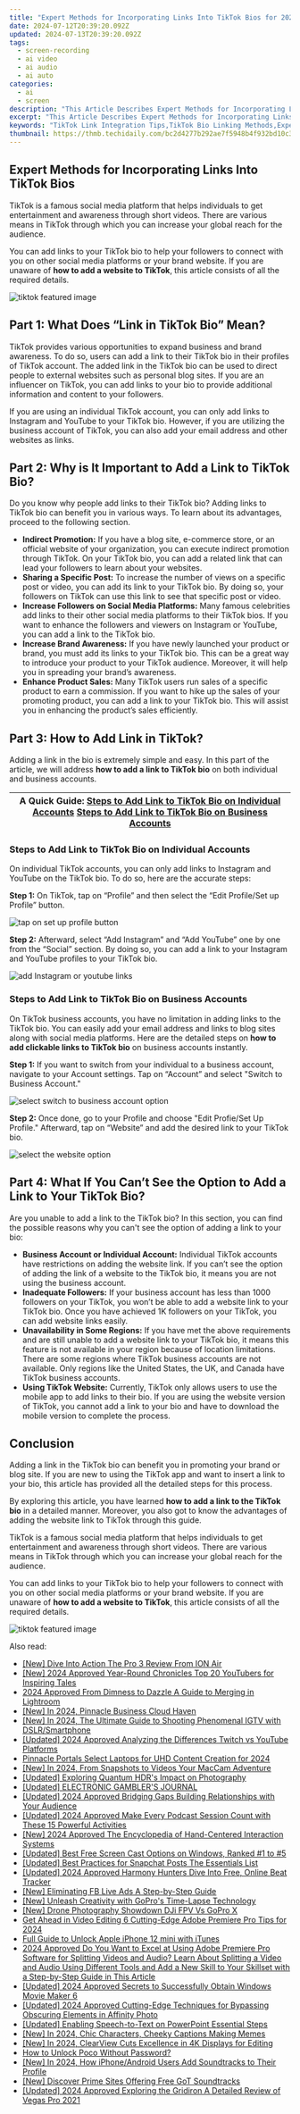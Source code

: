 ```yaml
---
title: "Expert Methods for Incorporating Links Into TikTok Bios for 2024"
date: 2024-07-12T20:39:20.092Z
updated: 2024-07-13T20:39:20.092Z
tags: 
  - screen-recording
  - ai video
  - ai audio
  - ai auto
categories: 
  - ai
  - screen
description: "This Article Describes Expert Methods for Incorporating Links Into TikTok Bios for 2024"
excerpt: "This Article Describes Expert Methods for Incorporating Links Into TikTok Bios for 2024"
keywords: "TikTok Link Integration Tips,TikTok Bio Linking Methods,Expert TikTok Link Strategies,Optimizing TikTok Bios with Links,Linking Techniques for TikTok Profiles,Effective TikTok Bio Linking,Best Practices in TikTok Bio Links"
thumbnail: https://thmb.techidaily.com/bc2d4277b292ae7f5948b4f932bd10c3a9f77d53f80591ecadf09ffda8a120cc.jpg
---
```


## Expert Methods for Incorporating Links Into TikTok Bios

TikTok is a famous social media platform that helps individuals to get entertainment and awareness through short videos. There are various means in TikTok through which you can increase your global reach for the audience.

You can add links to your TikTok bio to help your followers to connect with you on other social media platforms or your brand website. If you are unaware of **how to add a website to TikTok**, this article consists of all the required details.

![tiktok featured image](https://images.wondershare.com/filmora/article-images/2023/02/how-to-add-link-to-tiktok-bio-1.jpg)

## Part 1: What Does “Link in TikTok Bio” Mean?

TikTok provides various opportunities to expand business and brand awareness. To do so, users can add a link to their TikTok bio in their profiles of TikTok account. The added link in the TikTok bio can be used to direct people to external websites such as personal blog sites. If you are an influencer on TikTok, you can add links to your bio to provide additional information and content to your followers.

If you are using an individual TikTok account, you can only add links to Instagram and YouTube to your TikTok bio. However, if you are utilizing the business account of TikTok, you can also add your email address and other websites as links.

## Part 2: Why is It Important to Add a Link to TikTok Bio?

Do you know why people add links to their TikTok bio? Adding links to TikTok bio can benefit you in various ways. To learn about its advantages, proceed to the following section.

* **Indirect Promotion:** If you have a blog site, e-commerce store, or an official website of your organization, you can execute indirect promotion through TikTok. On your TikTok bio, you can add a related link that can lead your followers to learn about your websites.
* **Sharing a Specific Post:** To increase the number of views on a specific post or video, you can add its link to your TikTok bio. By doing so, your followers on TikTok can use this link to see that specific post or video.
* **Increase Followers on Social Media Platforms:** Many famous celebrities add links to their other social media platforms to their TikTok bios. If you want to enhance the followers and viewers on Instagram or YouTube, you can add a link to the TikTok bio.
* **Increase Brand Awareness:** If you have newly launched your product or brand, you must add its links to your TikTok bio. This can be a great way to introduce your product to your TikTok audience. Moreover, it will help you in spreading your brand’s awareness.
* **Enhance Product Sales:** Many TikTok users run sales of a specific product to earn a commission. If you want to hike up the sales of your promoting product, you can add a link to your TikTok bio. This will assist you in enhancing the product’s sales efficiently.

## Part 3: How to Add Link in TikTok?

Adding a link in the bio is extremely simple and easy. In this part of the article, we will address **how to add a link to TikTok bio** on both individual and business accounts.

| **A Quick Guide:** [Steps to Add Link to TikTok Bio on Individual Accounts](#%5FSteps%5Fto%5FAdd) [Steps to Add Link to TikTok Bio on Business Accounts](#%5FSteps%5Fto%5FAdd%5F1) |
| ---------------------------------------------------------------------------------------------------------------------------------------------------------------------------------- |

### Steps to Add Link to TikTok Bio on Individual Accounts

On individual TikTok accounts, you can only add links to Instagram and YouTube on the TikTok bio. To do so, here are the accurate steps:

**Step 1:** On TikTok, tap on “Profile” and then select the “Edit Profile/Set up Profile” button.

![tap on set up profile button](https://images.wondershare.com/filmora/article-images/2023/02/how-to-add-link-to-tiktok-bio-2.jpg)

**Step 2:** Afterward, select “Add Instagram” and “Add YouTube” one by one from the “Social” section. By doing so, you can add a link to your Instagram and YouTube profiles to your TikTok bio.

![add Instagram or youtube links](https://images.wondershare.com/filmora/article-images/2023/02/how-to-add-link-to-tiktok-bio-3.jpg)

### Steps to Add Link to TikTok Bio on Business Accounts

On TikTok business accounts, you have no limitation in adding links to the TikTok bio. You can easily add your email address and links to blog sites along with social media platforms. Here are the detailed steps on **how to add clickable links to TikTok bio** on business accounts instantly.

**Step 1:** If you want to switch from your individual to a business account, navigate to your Account settings. Tap on “Account” and select "Switch to Business Account."

![select switch to business account option](https://images.wondershare.com/filmora/article-images/2023/02/how-to-add-link-to-tiktok-bio-4.jpg)

**Step 2:** Once done, go to your Profile and choose "Edit Profie/Set Up Profile." Afterward, tap on “Website” and add the desired link to your TikTok bio.

![select the website option](https://images.wondershare.com/filmora/article-images/2023/02/how-to-add-link-to-tiktok-bio-5.jpg)

## Part 4: What If You Can’t See the Option to Add a Link to Your TikTok Bio?

Are you unable to add a link to the TikTok bio? In this section, you can find the possible reasons why you can't see the option of adding a link to your bio:

* **Business Account or Individual Account:** Individual TikTok accounts have restrictions on adding the website link. If you can’t see the option of adding the link of a website to the TikTok bio, it means you are not using the business account.
* **Inadequate Followers:** If your business account has less than 1000 followers on your TikTok, you won’t be able to add a website link to your TikTok bio. Once you have achieved 1K followers on your TikTok, you can add website links easily.
* **Unavailability in Some Regions:** If you have met the above requirements and are still unable to add a website link to your TikTok bio, it means this feature is not available in your region because of location limitations. There are some regions where TikTok business accounts are not available. Only regions like the United States, the UK, and Canada have TikTok business accounts.
* **Using TikTok Website:** Currently, TikTok only allows users to use the mobile app to add links to their bio. If you are using the website version of TikTok, you cannot add a link to your bio and have to download the mobile version to complete the process.

## Conclusion

Adding a link in the TikTok bio can benefit you in promoting your brand or blog site. If you are new to using the TikTok app and want to insert a link to your bio, this article has provided all the detailed steps for this process.

By exploring this article, you have learned **how to add a link to the TikTok bio** in a detailed manner. Moreover, you also got to know the advantages of adding the website link to TikTok through this guide.

TikTok is a famous social media platform that helps individuals to get entertainment and awareness through short videos. There are various means in TikTok through which you can increase your global reach for the audience.

You can add links to your TikTok bio to help your followers to connect with you on other social media platforms or your brand website. If you are unaware of **how to add a website to TikTok**, this article consists of all the required details.

![tiktok featured image](https://images.wondershare.com/filmora/article-images/2023/02/how-to-add-link-to-tiktok-bio-1.jpg)


<ins class="adsbygoogle"
     style="display:block"
     data-ad-format="autorelaxed"
     data-ad-client="ca-pub-7571918770474297"
     data-ad-slot="1223367746"></ins>



<ins class="adsbygoogle"
     style="display:block"
     data-ad-client="ca-pub-7571918770474297"
     data-ad-slot="8358498916"
     data-ad-format="auto"
     data-full-width-responsive="true"></ins>




<span class="atpl-alsoreadstyle">Also read:</span>
<div><ul>
<li><a href="https://fox-access.techidaily.com/new-dive-into-action-the-pro-3-review-from-ion-air/"><u>[New] Dive Into Action  The Pro 3 Review From ION Air</u></a></li>
<li><a href="https://fox-access.techidaily.com/new-2024-approved-year-round-chronicles-top-20-youtubers-for-inspiring-tales/"><u>[New] 2024 Approved  Year-Round Chronicles  Top 20 YouTubers for Inspiring Tales</u></a></li>
<li><a href="https://some-knowledge.techidaily.com/2024-approved-from-dimness-to-dazzle-a-guide-to-merging-in-lightroom/"><u>2024 Approved  From Dimness to Dazzle  A Guide to Merging in Lightroom</u></a></li>
<li><a href="https://fox-access.techidaily.com/new-in-2024-pinnacle-business-cloud-haven/"><u>[New] In 2024, Pinnacle Business Cloud Haven</u></a></li>
<li><a href="https://instagram-clips.techidaily.com/new-in-2024-the-ultimate-guide-to-shooting-phenomenal-igtv-with-dslrsmartphone/"><u>[New] In 2024, The Ultimate Guide to Shooting Phenomenal IGTV with DSLR/Smartphone</u></a></li>
<li><a href="https://fox-access.techidaily.com/updated-2024-approved-analyzing-the-differences-twitch-vs-youtube-platforms/"><u>[Updated] 2024 Approved  Analyzing the Differences  Twitch vs YouTube Platforms</u></a></li>
<li><a href="https://fox-access.techidaily.com/pinnacle-portals-select-laptops-for-uhd-content-creation-for-2024/"><u>Pinnacle Portals  Select Laptops for UHD Content Creation for 2024</u></a></li>
<li><a href="https://screen-sharing-recording.techidaily.com/new-in-2024-from-snapshots-to-videos-your-maccam-adventure/"><u>[New] In 2024, From Snapshots to Videos  Your MacCam Adventure</u></a></li>
<li><a href="https://fox-access.techidaily.com/updated-exploring-quantum-hdrs-impact-on-photography/"><u>[Updated] Exploring Quantum HDR's Impact on Photography</u></a></li>
<li><a href="https://fox-access.techidaily.com/updated-electronic-gamblers-journal/"><u>[Updated] ELECTRONIC GAMBLER'S JOURNAL</u></a></li>
<li><a href="https://fox-access.techidaily.com/updated-2024-approved-bridging-gaps-building-relationships-with-your-audience/"><u>[Updated] 2024 Approved  Bridging Gaps  Building Relationships with Your Audience</u></a></li>
<li><a href="https://fox-access.techidaily.com/updated-2024-approved-make-every-podcast-session-count-with-these-15-powerful-activities/"><u>[Updated] 2024 Approved  Make Every Podcast Session Count with These 15 Powerful Activities</u></a></li>
<li><a href="https://fox-access.techidaily.com/new-2024-approved-the-encyclopedia-of-hand-centered-interaction-systems/"><u>[New] 2024 Approved  The Encyclopedia of Hand-Centered Interaction Systems</u></a></li>
<li><a href="https://fox-access.techidaily.com/updated-best-free-screen-cast-options-on-windows-ranked-1-to-5/"><u>[Updated] Best Free Screen Cast Options on Windows, Ranked #1 to #5</u></a></li>
<li><a href="https://snapchat-videos.techidaily.com/updated-best-practices-for-snapchat-posts-the-essentials-list/"><u>[Updated] Best Practices for Snapchat Posts  The Essentials List</u></a></li>
<li><a href="https://fox-access.techidaily.com/updated-2024-approved-harmony-hunters-dive-into-free-online-beat-tracker/"><u>[Updated] 2024 Approved  Harmony Hunters  Dive Into Free, Online Beat Tracker</u></a></li>
<li><a href="https://facebook-video-content.techidaily.com/new-eliminating-fb-live-ads-a-step-by-step-guide/"><u>[New] Eliminating FB Live Ads  A Step-by-Step Guide</u></a></li>
<li><a href="https://fox-access.techidaily.com/new-unleash-creativity-with-gopros-time-lapse-technology/"><u>[New] Unleash Creativity with GoPro's Time-Lapse Technology</u></a></li>
<li><a href="https://fox-access.techidaily.com/new-drone-photography-showdown-dji-fpv-vs-gopro-x/"><u>[New] Drone Photography Showdown  DJi FPV Vs GoPro X</u></a></li>
<li><a href="https://smart-video-creator.techidaily.com/get-ahead-in-video-editing-6-cutting-edge-adobe-premiere-pro-tips-for-2024/"><u>Get Ahead in Video Editing 6 Cutting-Edge Adobe Premiere Pro Tips for 2024</u></a></li>
<li><a href="https://ios-unlock.techidaily.com/full-guide-to-unlock-apple-iphone-12-mini-with-itunes-by-drfone-ios/"><u>Full Guide to Unlock Apple iPhone 12 mini with iTunes</u></a></li>
<li><a href="https://ai-editing-video.techidaily.com/2024-approved-do-you-want-to-excel-at-using-adobe-premiere-pro-software-for-splitting-videos-and-audio-learn-about-splitting-a-video-and-audio-using-differe/"><u>2024 Approved Do You Want to Excel at Using Adobe Premiere Pro Software for Splitting Videos and Audio? Learn About Splitting a Video and Audio Using Different Tools and Add a New Skill to Your Skillset with a Step-by-Step Guide in This Article</u></a></li>
<li><a href="https://fox-access.techidaily.com/updated-2024-approved-secrets-to-successfully-obtain-windows-movie-maker-6/"><u>[Updated] 2024 Approved  Secrets to Successfully Obtain Windows Movie Maker 6</u></a></li>
<li><a href="https://fox-access.techidaily.com/updated-2024-approved-cutting-edge-techniques-for-bypassing-obscuring-elements-in-affinity-photo/"><u>[Updated] 2024 Approved  Cutting-Edge Techniques for Bypassing Obscuring Elements in Affinity Photo</u></a></li>
<li><a href="https://fox-access.techidaily.com/updated-enabling-speech-to-text-on-powerpoint-essential-steps/"><u>[Updated] Enabling Speech-to-Text on PowerPoint  Essential Steps</u></a></li>
<li><a href="https://fox-access.techidaily.com/new-in-2024-chic-characters-cheeky-captions-making-memes/"><u>[New] In 2024, Chic Characters, Cheeky Captions  Making Memes</u></a></li>
<li><a href="https://fox-access.techidaily.com/new-in-2024-clearview-cuts-excellence-in-4k-displays-for-editing/"><u>[New] In 2024, ClearView Cuts  Excellence in 4K Displays for Editing</u></a></li>
<li><a href="https://review-topics.techidaily.com/how-to-unlock-poco-without-password-by-drfone-android-unlock-android-unlock/"><u>How to Unlock Poco Without Password?</u></a></li>
<li><a href="https://facebook-video-content.techidaily.com/new-in-2024-how-iphoneandroid-users-add-soundtracks-to-their-profile/"><u>[New] In 2024, How iPhone/Android Users Add Soundtracks to Their Profile</u></a></li>
<li><a href="https://fox-access.techidaily.com/new-discover-prime-sites-offering-free-got-soundtracks/"><u>[New] Discover Prime Sites Offering Free GoT Soundtracks</u></a></li>
<li><a href="https://fox-access.techidaily.com/updated-2024-approved-exploring-the-gridiron-a-detailed-review-of-vegas-pro-2021/"><u>[Updated] 2024 Approved  Exploring the Gridiron  A Detailed Review of Vegas Pro 2021</u></a></li>
</ul></div>
